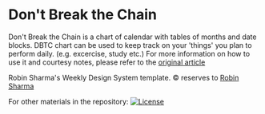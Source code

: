 # Don't Break the Chain
Don't Break the Chain is a chart of calendar with tables of months and date blocks.
DBTC chart can be used to keep track on your 'things' you plan to perform daily. (e.g. excercise, study etc.)
For more information on how to use it and courtesy notes, please refer to the [original article](https://ttbid.amrute.me/?page_id=158) 

Robin Sharma's Weekly Design System template. &copy; reserves to [Robin Sharma](https://robinsharma.com/)

For other materials in the repository: 
[![License](https://img.shields.io/badge/License-CC--BY--3.0-green.svg)](https://creativecommons.org/licenses/by/3.0/deed.en_US)

